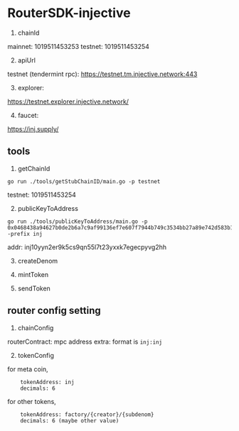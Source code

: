 # RouterSDK-injective

1) chainId

mainnet: 1019511453253
testnet: 1019511453254

2) apiUrl

testnet (tendermint rpc): https://testnet.tm.injective.network:443

3) explorer:

https://testnet.explorer.injective.network/

4) faucet:

https://inj.supply/

## tools

1) getChainId

```shell
go run ./tools/getStubChainID/main.go -p testnet
```

testnet: 1019511453254

2) publicKeyToAddress

```shell
go run ./tools/publicKeyToAddress/main.go -p 0x0468438a94627b0de2b6a7c9af99136ef7e607f7944b749c3534bb27a89e742d583b1c8b3aecfae45dea2ac58730aa6ba654c73c435d44755e5cd1500c8f4d036b -prefix inj
```

addr: inj10yyn2er9k5cs9qn55l7t23yxxk7egecpyvg2hh

3) createDenom

4) mintToken

5) sendToken

## router config setting

1) chainConfig

routerContract: mpc address
extra: format is `inj:inj`

2) tokenConfig

for meta coin,

        tokenAddress: inj
        decimals: 6

for other tokens,

        tokenAddress: factory/{creator}/{subdenom}
        decimals: 6 (maybe other value)

